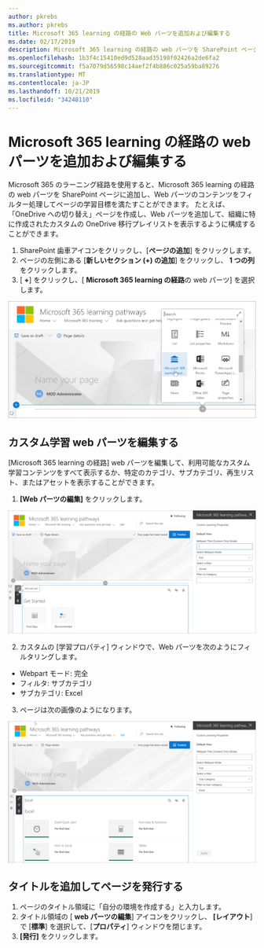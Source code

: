 ```yaml
---
author: pkrebs
ms.author: pkrebs
title: Microsoft 365 learning の経路の Web パーツを追加および編集する
ms.date: 02/17/2019
description: Microsoft 365 learning の経路の web パーツを SharePoint ページに追加する
ms.openlocfilehash: 1b3f4c15410ed9d528aad35198f02426a2de6fa2
ms.sourcegitcommit: f5a7079d56598c14aef2f4b886c025a59ba89276
ms.translationtype: MT
ms.contentlocale: ja-JP
ms.lasthandoff: 10/21/2019
ms.locfileid: "34248110"
---
```

# <a name="add-and-edit-the-microsoft-365-learning-pathways-web-part"></a>Microsoft 365 learning の経路の web パーツを追加および編集する

Microsoft 365 のラーニング経路を使用すると、Microsoft 365 learning の経路の web パーツを SharePoint ページに追加し、Web パーツのコンテンツをフィルター処理してページの学習目標を満たすことができます。 たとえば、「OneDrive への切り替え」ページを作成し、Web パーツを追加して、組織に特に作成されたカスタムの OneDrive 移行プレイリストを表示するように構成することができます。

1.  SharePoint 歯車アイコンをクリックし、[**ページの追加**] をクリックします。
2.  ページの左側にある [**新しいセクション (+) の追加**] をクリックし、 **1 つの列**をクリックします。
3.  [ **+**] をクリックし、[ **Microsoft 365 learning の経路**の web パーツ] を選択します。 

![cg-webpartadd](media/cg-webpartadd.png)

## <a name="edit-the-custom-learning-web-part"></a>カスタム学習 web パーツを編集する
[Microsoft 365 learning の経路] web パーツを編集して、利用可能なカスタム学習コンテンツをすべて表示するか、特定のカテゴリ、サブカテゴリ、再生リスト、またはアセットを表示することができます。 

1.  **[Web パーツの編集]** をクリックします。

![cg-webpartedit](media/cg-webpartedit.png)

2. カスタムの [学習プロパティ] ウィンドウで、Web パーツを次のようにフィルタリングします。 

- Webpart モード: 完全
- フィルタ: サブカテゴリ
- サブカテゴリ: Excel

3. ページは次の画像のようになります。 

![cg-webpartfilter](media/cg-webpartfilter.png)

## <a name="add-a-title-and-publish-the-page"></a>タイトルを追加してページを発行する
1. ページのタイトル領域に「自分の環境を作成する」と入力します。
2. タイトル領域の [ **web パーツの編集**] アイコンをクリックし、 **[レイアウト**] で [**標準**] を選択して、[**プロパティ**] ウィンドウを閉じます。
3. **[発行]** をクリックします。

